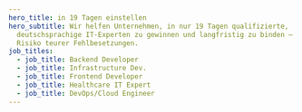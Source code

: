 ```yaml
---
hero_title: in 19 Tagen einstellen
hero_subtitle: Wir helfen Unternehmen, in nur 19 Tagen qualifizierte,
  deutschsprachige IT-Experten zu gewinnen und langfristig zu binden – ohne das
  Risiko teurer Fehlbesetzungen.
job_titles:
  - job_title: Backend Developer
  - job_title: Infrastructure Dev.
  - job_title: Frontend Developer
  - job_title: Healthcare IT Expert
  - job_title: DevOps/Cloud Engineer
---
```

